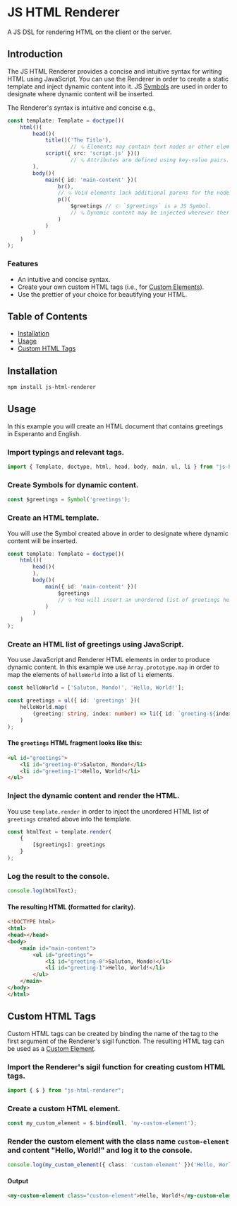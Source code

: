 # JS HTML Renderer

A JS DSL for rendering HTML on the client or the server.

## Introduction
The JS HTML Renderer provides a concise and intuitive syntax for writing HTML using JavaScript.  You can use the Renderer in order to create a static template and inject dynamic content into it.  JS [Symbols](https://developer.mozilla.org/en-US/docs/Web/JavaScript/Reference/Global_Objects/Symbol) are used in order to designate where dynamic content will be inserted.

The Renderer's syntax is intuitive and concise e.g.,

```ts
const template: Template = doctype()(
    html()(
        head()(
            title()('The Title'),
                    // ⮴ Elements may contain text nodes or other elements.
            script({ src: 'script.js' })()
                    // ⮴ Attributes are defined using key-value pairs.
        ),
        body()(
            main({ id: 'main-content' })(
                br(),
                // ⮴ Void elements lack additional parens for the node collection.
                p()(
                    $greetings // 🢤 `$greetings` is a JS Symbol.
                    // ⮴ Dynamic content may be injected wherever there is a Symbol.
                )
            )
        )
    )
);
```

### Features
- An intuitive and concise syntax.
- Create your own custom HTML tags (i.e., for [Custom Elements](https://developer.mozilla.org/en-US/docs/Web/API/Web_components/Using_custom_elements)).
- Use the prettier of your choice for beautifying your HTML.

## Table of Contents
- [Installation](#installation)
- [Usage](#usage)
- [Custom HTML Tags](#custom-html-tags)

## Installation

```bash
npm install js-html-renderer
```

## Usage
In this example you will create an HTML document that contains greetings in Esperanto and English.

### Import typings and relevant tags.
```ts
import { Template, doctype, html, head, body, main, ul, li } from "js-html-renderer";
```
### Create Symbols for dynamic content.
```ts
const $greetings = Symbol('greetings');
```
### Create an HTML template.
You will use the Symbol created above in order to designate where dynamic content will be inserted.
```ts
const template: Template = doctype()(
    html()(
        head()(
        ),
        body()(
            main({ id: 'main-content' })(
                $greetings
                // ⮴ You will insert an unordered list of greetings here.
            )
        )
    )
);
```
### Create an HTML list of greetings using JavaScript.
You use JavaScript and Renderer HTML elements in order to produce dynamic content.  In this example we use `Array.prototype.map` in order to map the elements of `helloWorld` into a list of `li` elements.
```ts
const helloWorld = ['Saluton, Mondo!', 'Hello, World!'];

const greetings = ul({ id: 'greetings' })(
    helloWorld.map(
        (greeting: string, index: number) => li({ id: `greeting-${index}` })(greeting)
    )
);
```
#### The `greetings` HTML fragment looks like this:
```html
<ul id="greetings">
    <li id="greeting-0">Saluton, Mondo!</li>
    <li id="greeting-1">Hello, World!</li>
</ul>
```
### Inject the dynamic content and render the HTML.
You use `template.render` in order to inject the unordered HTML list of `greetings` created above into the template.
```ts
const htmlText = template.render(
    {
        [$greetings]: greetings
    }
);

```
### Log the result to the console.
```ts
console.log(htmlText);
```
#### The resulting HTML (formatted for clarity).
```html
<!DOCTYPE html>
<html>
<head></head>
<body>
    <main id="main-content">
        <ul id="greetings">
            <li id="greeting-0">Saluton, Mondo!</li>
            <li id="greeting-1">Hello, World!</li>
        </ul>
    </main>
</body>
</html>
```

## Custom HTML Tags
Custom HTML tags can be created by binding the name of the tag to the first argument of the Renderer's sigil function.  The resulting HTML tag can be used as a [Custom Element](https://developer.mozilla.org/en-US/docs/Web/API/Web_components/Using_custom_elements).

### Import the Renderer's sigil function for creating custom HTML tags.
```ts
import { $ } from "js-html-renderer";
```
### Create a custom HTML element.
```ts
const my_custom_element = $.bind(null, 'my-custom-element');
```
### Render the custom element with the class name `custom-element` and content "Hello, World!" and log it to the console.
```ts
console.log(my_custom_element({ class: 'custom-element' })('Hello, World!').render());
```
#### Output
```html
<my-custom-element class="custom-element">Hello, World!</my-custom-element>
```
